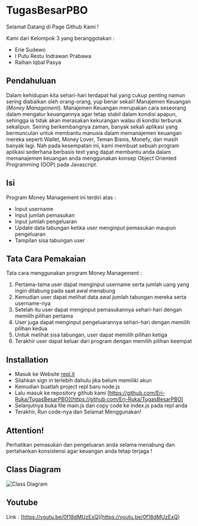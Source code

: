 # TugasBesarPBO

Selamat Datang di Page Github Kami !

Kami dari Kelompok 3 yang beranggotakan :
* Erie Sudewo
* I Putu Restu Indrawan Prabawa
* Raihan Iqbal Pasya

## Pendahuluan
Dalam kehidupan kita sehari-hari terdapat hal yang cukup penting namun sering diabaikan oleh orang-orang, yup benar sekali! Manajemen Keuangan (*Money Management*). Manajemen Keuangan merupakan cara seseorang dalam mengatur keuangannya agar tetap stabil dalam kondisi apapun, sehingga ia tidak akan merasakan kekurangan walau di kondisi terburuk sekalipun. Seiring berkembangnya zaman, banyak sekali aplikasi yang bermunculan untuk membantu manusia dalam memanajemen keuangan mereka seperti Wallet, Money Lover, Teman Bisnis, Monefy, dan masih banyak lagi. Nah pada kesempatan ini, kami membuat sebuah program aplikasi sederhana berbasis text yang dapat membantu anda dalam memanajemen keuangan anda menggunakan konsep Object Oriented Programming (OOP) pada Javascript.

## Isi
Program Money Management ini terdiri atas :
* Input username
* Input jumlah pemasukan
* Input jumlah pengeluaran
* Update data tabungan ketika user menginput pemasukan maupun pengeluaran
* Tampilan sisa tabungan user 

## Tata Cara Pemakaian
Tata cara menggunakan program Money Management :
1. Pertama-tama user dapat menginput username serta jumlah uang yang ingin ditabung pada saat awal menabung
2. Kemudian user dapat melihat data awal jumlah tabungan mereka serta username-nya
3. Setelah itu user dapat menginput pemasukannya sehari-hari dengan memilih pilihan pertama
4. User juga dapat menginput pengeluarannya sehari-hari dengan memilih pilihan kedua
5. Untuk melihat sisa tabungan, user dapat memilih pilihan ketiga
6. Terakhir user dapat keluar dari program dengan memilih pilihan keempat

## Installation
* Masuk ke Website [repl.it](https://repl.it/~)
* Silahkan sign in terlebih dahulu jika belum memiliki akun
* Kemudian buatlah project repl baru node.js
* Lalu masuk ke repository github kami [https://github.com/Eri-Ruka/TugasBesarPBO](https://github.com/Eri-Ruka/TugasBesarPBO)
* Selanjutnya buka file main.js dan copy code ke index.js pada repl anda
* Terakhir, Run code-nya dan Selamat Menggunakan!


## Attention!
Perhatikan pemasukan dan pengeluaran anda selama menabung dan pertahankan konsistensi agar keuangan anda tetap terjaga !


## Class Diagram
![Class Diagram](https://user-images.githubusercontent.com/72422130/107929610-79981480-6fac-11eb-9257-07d120689aaa.jpeg)


## Youtube
Link : [https://youtu.be/0f18dMUzExQ](https://youtu.be/0f18dMUzExQ)
